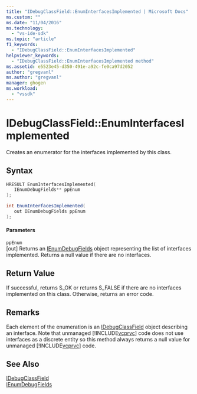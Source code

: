 ```yaml
---
title: "IDebugClassField::EnumInterfacesImplemented | Microsoft Docs"
ms.custom: ""
ms.date: "11/04/2016"
ms.technology: 
  - "vs-ide-sdk"
ms.topic: "article"
f1_keywords: 
  - "IDebugClassField::EnumInterfacesImplemented"
helpviewer_keywords: 
  - "IDebugClassField::EnumInterfacesImplemented method"
ms.assetid: e5523e45-d350-491e-a92c-fe0ca97d2052
author: "gregvanl"
ms.author: "gregvanl"
manager: ghogen
ms.workload: 
  - "vssdk"
---
```

# IDebugClassField::EnumInterfacesImplemented
Creates an enumerator for the interfaces implemented by this class.  
  
## Syntax  
  
```cpp  
HRESULT EnumInterfacesImplemented(   
   IEnumDebugFields** ppEnum  
);  
```  
  
```csharp  
int EnumInterfacesImplemented(  
   out IEnumDebugFields ppEnum  
);  
```  
  
#### Parameters  
 `ppEnum`  
 [out] Returns an [IEnumDebugFields](../../../extensibility/debugger/reference/ienumdebugfields.md) object representing the list of interfaces implemented. Returns a null value if there are no interfaces.  
  
## Return Value  
 If successful, returns S_OK or returns S_FALSE if there are no interfaces implemented on this class. Otherwise, returns an error code.  
  
## Remarks  
 Each element of the enumeration is an [IDebugClassField](../../../extensibility/debugger/reference/idebugclassfield.md) object describing an interface. Note that unmanaged [!INCLUDE[vcprvc](../../../code-quality/includes/vcprvc_md.md)] code does not use interfaces as a discrete entity so this method always returns a null value for unmanaged [!INCLUDE[vcprvc](../../../code-quality/includes/vcprvc_md.md)] code.  
  
## See Also  
 [IDebugClassField](../../../extensibility/debugger/reference/idebugclassfield.md)   
 [IEnumDebugFields](../../../extensibility/debugger/reference/ienumdebugfields.md)